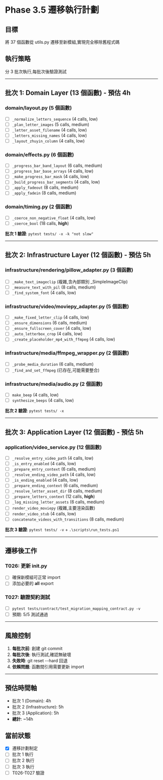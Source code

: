 # Phase 3.5 遷移執行計劃

## 目標
將 37 個函數從 utils.py 遷移至新模組,實現完全移除舊程式碼

## 執行策略
分 3 批次執行,每批次後驗證測試

---

## 批次 1: Domain Layer (13 個函數) - 預估 4h

### domain/layout.py (5 個函數)
- [ ] `_normalize_letters_sequence` (4 calls, low)
- [ ] `_plan_letter_images` (5 calls, medium)
- [ ] `_letter_asset_filename` (4 calls, low)
- [ ] `_letters_missing_names` (4 calls, low)
- [ ] `_layout_zhuyin_column` (4 calls, low)

### domain/effects.py (6 個函數)
- [ ] `_progress_bar_band_layout` (6 calls, medium)
- [ ] `_progress_bar_base_arrays` (4 calls, low)
- [ ] `_make_progress_bar_mask` (4 calls, low)
- [ ] `_build_progress_bar_segments` (4 calls, low)
- [ ] `_apply_fadeout` (8 calls, medium)
- [ ] `_apply_fadein` (8 calls, medium)

### domain/timing.py (2 個函數)
- [ ] `_coerce_non_negative_float` (4 calls, low)
- [ ] `_coerce_bool` (18 calls, **high**)

**批次 1 驗證**: `pytest tests/ -x -k "not slow"`

---

## 批次 2: Infrastructure Layer (12 個函數) - 預估 5h

### infrastructure/rendering/pillow_adapter.py (3 個函數)
- [ ] `_make_text_imageclip` (複雜,含內部類別 _SimpleImageClip)
- [ ] `_measure_text_with_pil` (8 calls, medium)
- [ ] `_find_system_font` (4 calls, low)

### infrastructure/video/moviepy_adapter.py (5 個函數)
- [ ] `_make_fixed_letter_clip` (4 calls, low)
- [ ] `_ensure_dimensions` (6 calls, medium)
- [ ] `_ensure_fullscreen_cover` (4 calls, low)
- [ ] `_auto_letterbox_crop` (4 calls, low)
- [ ] `_create_placeholder_mp4_with_ffmpeg` (4 calls, low)

### infrastructure/media/ffmpeg_wrapper.py (2 個函數)
- [ ] `_probe_media_duration` (6 calls, medium)
- [ ] `_find_and_set_ffmpeg` (已存在,可能需要整合)

### infrastructure/media/audio.py (2 個函數)
- [ ] `make_beep` (4 calls, low)
- [ ] `synthesize_beeps` (4 calls, low)

**批次 2 驗證**: `pytest tests/ -x`

---

## 批次 3: Application Layer (12 個函數) - 預估 5h

### application/video_service.py (12 個函數)
- [ ] `_resolve_entry_video_path` (4 calls, low)
- [ ] `_is_entry_enabled` (4 calls, low)
- [ ] `_prepare_entry_context` (6 calls, medium)
- [ ] `_resolve_ending_video_path` (4 calls, low)
- [ ] `_is_ending_enabled` (4 calls, low)
- [ ] `_prepare_ending_context` (6 calls, medium)
- [ ] `_resolve_letter_asset_dir` (8 calls, medium)
- [ ] `_prepare_letters_context` (12 calls, **high**)
- [ ] `_log_missing_letter_assets` (6 calls, medium)
- [ ] `render_video_moviepy` (複雜,主要渲染函數)
- [ ] `render_video_stub` (4 calls, low)
- [ ] `concatenate_videos_with_transitions` (8 calls, medium)

**批次 3 驗證**: `pytest tests/ -v` + `.\scripts\run_tests.ps1`

---

## 遷移後工作

### T026: 更新 __init__.py
- [ ] 確保新模組可正常 import
- [ ] 添加必要的 __all__ export

### T027: 驗證契約測試
- [ ] `pytest tests/contract/test_migration_mapping_contract.py -v`
- [ ] 預期: 5/5 測試通過

---

## 風險控制

1. **每批次前**: 創建 git commit
2. **每批次後**: 執行測試,確認無破壞
3. **失敗時**: git reset --hard 回退
4. **依賴問題**: 函數間引用需要更新 import

---

## 預估時間軸

- 批次 1 (Domain): 4h
- 批次 2 (Infrastructure): 5h  
- 批次 3 (Application): 5h
- **總計**: ~14h

## 當前狀態

- [x] 遷移計劃制定
- [ ] 批次 1 執行
- [ ] 批次 2 執行
- [ ] 批次 3 執行
- [ ] T026-T027 驗證
